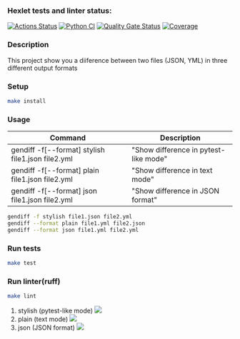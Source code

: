 ### Hexlet tests and linter status:
[![Actions Status](https://github.com/Morphius-IG/python-project-50/actions/workflows/hexlet-check.yml/badge.svg)](https://github.com/Morphius-IG/python-project-50/actions)
[![Python CI](https://github.com/Morphius-IG/python-project-50/actions/workflows/pyci.yml/badge.svg)](https://github.com/Morphius-IG/python-project-50/actions/workflows/pyci.yml)
[![Quality Gate Status](https://sonarcloud.io/api/project_badges/measure?project=Morphius-IG_python-project-50&metric=alert_status)](https://sonarcloud.io/summary/new_code?id=Morphius-IG_python-project-50)
[![Coverage](https://sonarcloud.io/api/project_badges/measure?project=Morphius-IG_python-project-50&metric=coverage)](https://sonarcloud.io/summary/new_code?id=Morphius-IG_python-project-50)

### Description

This project show you a diiference between two files (JSON, YML) in three different output formats

### Setup

```bash
make install
```

### Usage
| Command                                                                | Description                           |
|------------------------------------------------------------------------|---------------------------------------|
| gendiff -f[--format] stylish file1.json file2.yml                      | "Show difference in pytest-like mode" |
| gendiff -f[--format] plain file1.json file2.yml                        | "Show difference in text mode"        |
| gendiff -f[--format] json file1.json file2.yml                         | "Show difference in JSON format"      |
```bash
gendiff -f stylish file1.json file2.yml
gendiff --format plain file1.yml file2.json
gendiff --format json file1.yml file2.yml
```

### Run tests

```bash
make test
```
### Run linter(ruff)

```bash
make lint
```
1. stylish (pytest-like mode)
<a href="https://asciinema.org/a/UUc37fgOHiGdhrfXSNwQlncqW" target="_blank"><img src="https://asciinema.org/a/UUc37fgOHiGdhrfXSNwQlncqW.svg" /></a>
2. plain (text mode)
<a href="https://asciinema.org/a/qWl9BI10tpgmJUV3TyO94nyx3" target="_blank"><img src="https://asciinema.org/a/qWl9BI10tpgmJUV3TyO94nyx3.svg" /></a>
3. json (JSON format)
<a href="https://asciinema.org/a/CTzE6KH5NThTEjS8xSxBGoMdO" target="_blank"><img src="https://asciinema.org/a/CTzE6KH5NThTEjS8xSxBGoMdO.svg" /></a>
